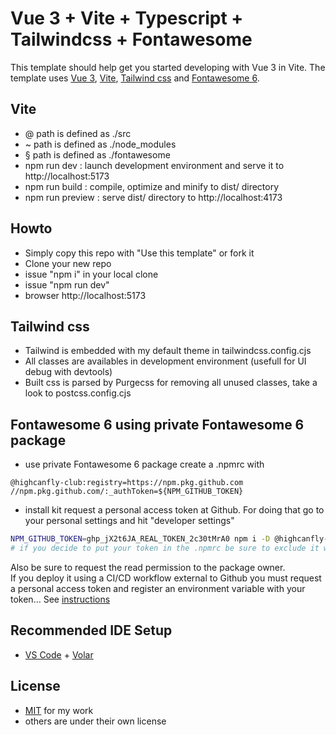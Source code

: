 # Vue 3 + Vite + Typescript + Tailwindcss + Fontawesome

This template should help get you started developing with Vue 3 in Vite. The template uses [Vue 3](https://vuejs.org/), [Vite](https://vitejs.dev/), [Tailwind css](https://tailwindcss.com/) and [Fontawesome 6](https://fontawesome.com/).

## Vite

- @ path is defined as ./src
- ~ path is defined as ./node_modules
- § path is defined as ./fontawesome
- npm run dev : launch development environment and serve it to http://localhost:5173
- npm run build : compile, optimize and minify to dist/ directory
- npm run preview : serve dist/ directory to http://localhost:4173

## Howto

- Simply copy this repo with "Use this template" or fork it
- Clone your new repo
- issue "npm i" in your local clone 
- issue "npm run dev"
- browser http://localhost:5173

## Tailwind css

- Tailwind is embedded with my default theme in tailwindcss.config.cjs
- All classes are availables in development environment (usefull for UI debug with devtools)
- Built css is parsed by Purgecss for removing all unused classes, take a look to postcss.config.cjs 

## Fontawesome 6 using private Fontawesome 6 package

- use private Fontawesome 6 package 
create a .npmrc with 
```
@highcanfly-club:registry=https://npm.pkg.github.com
//npm.pkg.github.com/:_authToken=${NPM_GITHUB_TOKEN}
```

- install kit
request a personal access token at Github. For doing that go to your personal settings and hit "developer settings"

```sh
NPM_GITHUB_TOKEN=ghp_jX2t6JA_REAL_TOKEN_2c30tMrA0 npm i -D @highcanfly-club/fontawesome @sctg/fontminify
# if you decide to put your token in the .npmrc be sure to exclude it with .gitignore
```

Also be sure to request the read permission to the package owner.  
If you deploy it using a CI/CD workflow external to Github you must request a personal access token and register an environment variable with your token… See [instructions](https://github.com/highcanfly-club/fontawesome/blob/main/README.md)


## Recommended IDE Setup

- [VS Code](https://code.visualstudio.com/) + [Volar](https://marketplace.visualstudio.com/items?itemName=Vue.volar)

## License

- [MIT](https://github.com/eltorio/vue-vite-tailwindcss-fontawesome/blob/main/LICENSE.md) for my work
- others are under their own license

